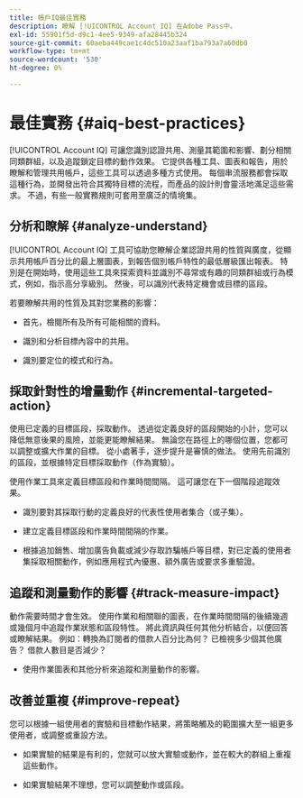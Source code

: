 ```yaml
---
title: 帳戶IQ最佳實務
description: 瞭解 [!UICONTROL Account IQ] 在Adobe Pass中。
exl-id: 55901f5d-d9c1-4ee5-9349-afa28445b324
source-git-commit: 60aeba449cae1c4dc510a23aaf1ba793a7a60db0
workflow-type: tm+mt
source-wordcount: '530'
ht-degree: 0%

---
```


# 最佳實務 {#aiq-best-practices}

[!UICONTROL Account IQ] 可讓您識別認證共用、測量其範圍和影響、劃分相關同類群組，以及追蹤鎖定目標的動作效果。 它提供各種工具、圖表和報告，用於瞭解和管理共用帳戶，這些工具可以透過多種方式使用。 每個串流服務都會採取這種行為，並開發出符合其獨特目標的流程，而產品的設計則會靈活地滿足這些需求。  不過，有些一般實務規則可套用至廣泛的情境集。

## 分析和瞭解 {#analyze-understand}

[!UICONTROL Account IQ] 工具可協助您瞭解企業認證共用的性質與廣度，從顯示共用帳戶百分比的最上層圖表，到報告個別帳戶特性的最低層級匯出報表。 特別是在開始時，使用這些工具來探索資料並識別不尋常或有趣的同類群組或行為模式，例如，指示高分享級別。 然後，可以識別代表特定機會或目標的區段。

若要瞭解共用的性質及其對您業務的影響：

* 首先，檢閱所有及所有可能相關的資料。

* 識別和分析目標內容中的共用。

* 識別要定位的模式和行為。

## 採取針對性的增量動作 {#incremental-targeted-action}

使用已定義的目標區段，採取動作。 透過從定義良好的區段開始的小計，您可以降低無意後果的風險，並能更能瞭解結果。 無論您在路徑上的哪個位置，您都可以調整或擴大作業的目標。
從小處著手，逐步提升是審慎的做法。 使用先前識別的區段，並根據特定目標採取動作（作為實驗）。

使用作業工具來定義目標區段和作業時間間隔。 這可讓您在下一個階段追蹤效果。

* 識別要對其採取行動的定義良好的代表性使用者集合（或子集）。

* 建立定義目標區段和作業時間間隔的作業。

* 根據追加銷售、增加廣告負載或減少存取詐騙帳戶等目標，對已定義的使用者集採取相關動作，例如應用程式內優惠、額外廣告或要求多重驗證。

<!--If necessary, gauge the affect [by measuring the impact of actions taken](#track-measure-impact).-->

## 追蹤和測量動作的影響 {#track-measure-impact}

動作需要時間才會生效。 使用作業和相關聯的圖表，在作業時間間隔的後續幾週或幾個月中追蹤作業狀態和區段特性。 將此資訊與任何其他分析結合，以便回答或瞭解結果。 例如：轉換為訂閱者的借款人百分比為何？ 已檢視多少個其他廣告？ 借款人數目是否減少？

* 使用作業圖表和其他分析來追蹤和測量動作的影響。

## 改善並重複 {#improve-repeat}

您可以根據一組使用者的實驗和目標動作結果，將策略觸及的範圍擴大至一組更多使用者，或調整或重設方法。

* 如果實驗的結果是有利的，您就可以放大實驗或動作，並在較大的群組上重複這些動作。

* 如果實驗結果不理想，您可以調整動作或區段。



